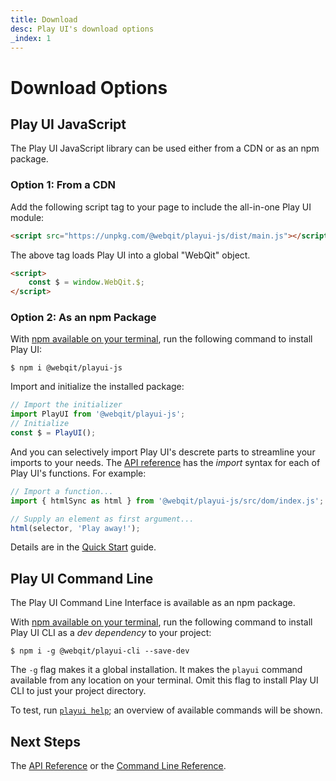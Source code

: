 ```yaml
---
title: Download
desc: Play UI's download options
_index: 1
---
```

# Download Options

## Play UI JavaScript

The Play UI JavaScript library can be used either from a CDN or as an npm package.

### Option 1: From a CDN

Add the following script tag to your page to include the all-in-one Play UI module:

```html
<script src="https://unpkg.com/@webqit/playui-js/dist/main.js"></script>
```

The above tag loads Play UI into a global "WebQit" object.

```html
<script>
    const $ = window.WebQit.$;
</script>
```

### Option 2: As an npm Package

With [npm available on your terminal](https://docs.npmjs.com/downloading-and-installing-node-js-and-npm), run the following command to install Play UI:

```text
$ npm i @webqit/playui-js
```

Import and initialize the installed package:

```js
// Import the initializer
import PlayUI from '@webqit/playui-js';
// Initialize
const $ = PlayUI();
```

And you can selectively import Play UI's descrete parts to streamline your imports to your needs. The [API reference](../../api) has the *import* syntax for each of Play UI's functions. For example:

```js
// Import a function...
import { htmlSync as html } from '@webqit/playui-js/src/dom/index.js';

// Supply an element as first argument...
html(selector, 'Play away!');
```

Details are in the [Quick Start](../overview#use-as-descrete-utilities) guide.

## Play UI Command Line

The Play UI Command Line Interface is available as an npm package.

With [npm available on your terminal](https://docs.npmjs.com/downloading-and-installing-node-js-and-npm), run the following command to install Play UI CLI as a *dev dependency* to your project:

```text
$ npm i -g @webqit/playui-cli --save-dev
```

The `-g` flag makes it a global installation. It makes the `playui` command available from any location on your terminal. Omit this flag to install Play UI CLI to just your project directory.

To test, run [`playui help`](../../cli/help); an overview of available commands will be shown.

## Next Steps

The [API Reference](../../api) or the [Command Line Reference](../../cli).